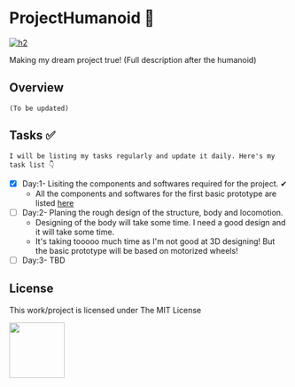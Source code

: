 # ProjectHumanoid 🤖
[![h2](https://badgen.net/badge/License/MIT/green)](https://opensource.org/licenses/MIT)

Making my dream project true! (Full description after the humanoid)

## Overview 
    (To be updated)

## Tasks ✅
    I will be listing my tasks regularly and update it daily. Here's my task list 👇
- [x] Day:1- Lisiting the components and softwares required for the project. ✔
    - All the components and softwares for the first basic prototype are listed [here](https://docs.google.com/spreadsheets/d/1umH1u6VtXe61_nD6P8NMLcW21WuQo1Iu1Kq_EpjzxTw/edit?usp=sharing)
- [ ] Day:2- Planing the rough design of the structure, body and locomotion.
    - Designing of the body will take some time. I need a good design and it will take some time.
    - It's taking tooooo much time as I'm not good at 3D designing! But the basic prototype will be based on motorized wheels!
- [ ] Day:3- TBD

## License
This work/project is licensed under The MIT License

[<img src="https://opensource.org/files/OSIApproved_1.png" height=100>](https://opensource.org/licenses/MIT)
